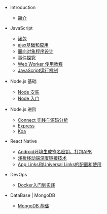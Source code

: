 * Introduction
    * [简介](/README.md)

* JavaScript
    * [闭包](/javascript/closure.md)
    * [ajax基础和应用](/javascript/ajax.md)
    * [面向对象程序设计](/javascript/object.md)
    * [事件探究](/javascript/event.md)
    * [Web Worker 使用教程](/javascript/web-worker.md)
    * [JavaScript运行机制](/javascript/operation.md)

* Node.js 基础
    * [Node 安装](/node/install.md)
    * [Node 入门](/node/base.md)

* Node.js 进阶
    * [Connect 实践与源码分析](/node/connect.md)
    * [Express](/node/express.md)
    * [Koa](/node/koa.md)

* React Native
    * [Android环境生成签名密钥、打包APK](/react-native/sign-package.md)
    * [浅析移动端深度链接技术](/react-native/deep-links.md)
    * [App Links和Universal Links的配置和使用](/react-native/app&universal-links.md)

* DevOps
    - [Docker入门到实践](/docker/base.md)

* DataBase | MongoDB
    - [MongoDB 基础](/database/mongodb.md)
